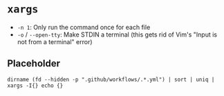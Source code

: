 # `xargs`

- `-n 1`: Only run the command once for each file
- `-o` / `--open-tty`: Make STDIN a terminal (this gets rid of Vim's "Input is not from a terminal" error)

## Placeholder

    dirname (fd --hidden -p ".github/workflows/.*.yml") | sort | uniq | xargs -I{} echo {}
